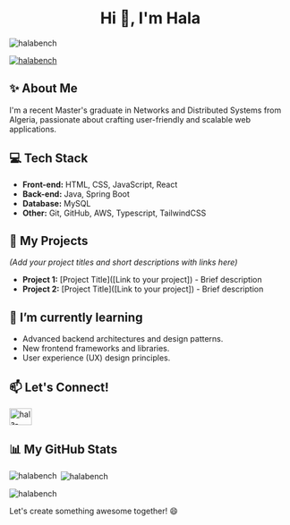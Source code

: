 <h1 align="center">Hi 👋, I'm Hala</h1>


<p align="left"> <img src="https://komarev.com/ghpvc/?username=halabench&label=Profile%20views&color=0e75b6&style=flat" alt="halabench" /> </p>

<p align="left"> <a href="https://github.com/ryo-ma/github-profile-trophy"><img src="https://github-profile-trophy.vercel.app/?username=halabench" alt="halabench" /></a> </p>


## ✨ About Me
I'm a recent Master's graduate in Networks and Distributed Systems from Algeria, passionate about crafting user-friendly and scalable web applications.

## 💻 Tech Stack
- **Front-end:** HTML, CSS, JavaScript, React
- **Back-end:** Java, Spring Boot
- **Database:** MySQL
- **Other:** Git, GitHub, AWS, Typescript, TailwindCSS

## 🚀 My Projects

*(Add your project titles and short descriptions with links here)*
* **Project 1:** [Project Title]([Link to your project]) - Brief description
* **Project 2:** [Project Title]([Link to your project]) - Brief description

## 🌱 I’m currently learning 
- Advanced backend architectures and design patterns.
- New frontend frameworks and libraries.
- User experience (UX) design principles.

## 📫 Let's Connect!

<p align="left">
<a href="https://linkedin.com/in/hala-benchiheb" target="blank"><img align="center" src="https://raw.githubusercontent.com/rahuldkjain/github-profile-readme-generator/master/src/images/icons/Social/linked-in-alt.svg" alt="hala-benchiheb" height="30" width="40" /></a>
</p>


## 📊 My GitHub Stats

<p><img align="left" src="https://github-readme-stats.vercel.app/api/top-langs?username=halabench&show_icons=true&locale=en&layout=compact" alt="halabench" /></p>

<p>&nbsp;<img align="center" src="https://github-readme-stats.vercel.app/api?username=halabench&show_icons=true&locale=en" alt="halabench" /></p>

<p><img align="center" src="https://github-readme-streak-stats.herokuapp.com/?user=halabench&" alt="halabench" /></p>


Let's create something awesome together! 😄
